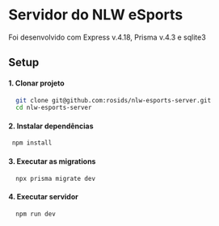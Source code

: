 # Servidor do NLW eSports

Foi desenvolvido com Express v.4.18, Prisma v.4.3 e sqlite3

## Setup

#### 1. Clonar projeto

```bash
  git clone git@github.com:rosids/nlw-esports-server.git
  cd nlw-esports-server
```

#### 2. Instalar dependências

```bash
 npm install
```

#### 3. Executar as migrations

```bash
  npx prisma migrate dev
```

#### 4. Executar servidor

```bash
  npm run dev
```

